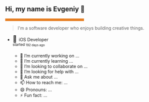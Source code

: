 
<h2>Hi, my name is Evgeniy 👋 </h2><hr style='background-color:#e67e22;border-width:0;color:#000000;height:8px;line-height:0;text-align:left;width:50%;'/> <blockquote> I'm a software developer who enjoys building creative things. </blockquote> <ul> 


  <li><span style="font-size: 150%" class="darkmode-ignore">💼&nbsp;</span><span class="itemline" id="job"><span class="new-box">iOS Developer <br/><sup> started <span style="line-height: 50%;" class="timeText"><small class="text-muted">192 days ago </small></span></sup></span></span></li>
  
- 🔭 I’m currently working on ...
- 🌱 I’m currently learning ...
- 👯 I’m looking to collaborate on ...
- 🤔 I’m looking for help with ...
- 💬 Ask me about ...
- 📫 How to reach me: ...
- 😄 Pronouns: ...
- ⚡ Fun fact: ...
